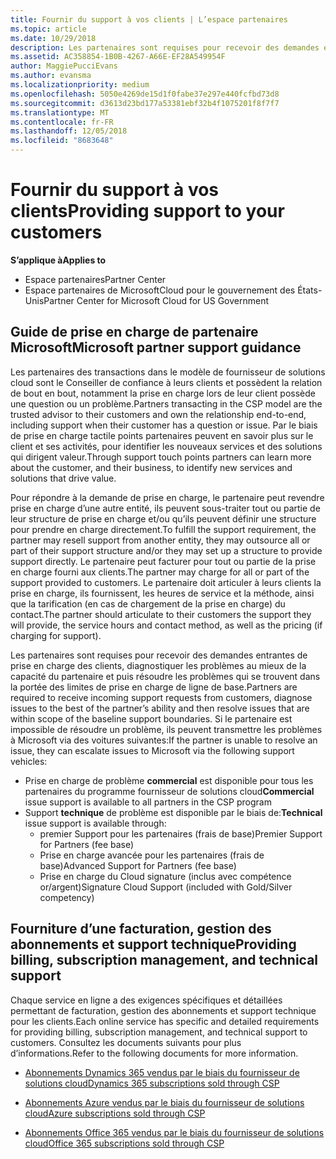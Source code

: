 ```yaml
---
title: Fournir du support à vos clients | L’espace partenaires
ms.topic: article
ms.date: 10/29/2018
description: Les partenaires sont requises pour recevoir des demandes entrantes de prise en charge des clients, diagnostiquer les problèmes au mieux de la capacité du partenaire et puis résoudre les problèmes qui se trouvent dans la portée des limites de prise en charge de ligne de base.
ms.assetid: AC358854-1B0B-4267-A66E-EF28A549954F
author: MaggiePucciEvans
ms.author: evansma
ms.localizationpriority: medium
ms.openlocfilehash: 5050e4269de15d1f0fabe37e297e440fcfbd73d8
ms.sourcegitcommit: d3613d23bd177a53381ebf32b4f1075201f8f7f7
ms.translationtype: MT
ms.contentlocale: fr-FR
ms.lasthandoff: 12/05/2018
ms.locfileid: "8683648"
---
```

# <a name="providing-support-to-your-customers"></a><span data-ttu-id="e8b35-103">Fournir du support à vos clients</span><span class="sxs-lookup"><span data-stu-id="e8b35-103">Providing support to your customers</span></span>

**<span data-ttu-id="e8b35-104">S’applique à</span><span class="sxs-lookup"><span data-stu-id="e8b35-104">Applies to</span></span>**

-  <span data-ttu-id="e8b35-105">Espace partenaires</span><span class="sxs-lookup"><span data-stu-id="e8b35-105">Partner Center</span></span>
-  <span data-ttu-id="e8b35-106">Espace partenaires de MicrosoftCloud pour le gouvernement des États-Unis</span><span class="sxs-lookup"><span data-stu-id="e8b35-106">Partner Center for Microsoft Cloud for US Government</span></span>


## <a name="microsoft-partner-support-guidance"></a><span data-ttu-id="e8b35-107">Guide de prise en charge de partenaire Microsoft</span><span class="sxs-lookup"><span data-stu-id="e8b35-107">Microsoft partner support guidance</span></span>

<span data-ttu-id="e8b35-108">Les partenaires des transactions dans le modèle de fournisseur de solutions cloud sont le Conseiller de confiance à leurs clients et possèdent la relation de bout en bout, notamment la prise en charge lors de leur client possède une question ou un problème.</span><span class="sxs-lookup"><span data-stu-id="e8b35-108">Partners transacting in the CSP model are the trusted advisor to their customers and own the relationship end-to-end, including support when their customer has a question or issue.</span></span> <span data-ttu-id="e8b35-109">Par le biais de prise en charge tactile points partenaires peuvent en savoir plus sur le client et ses activités, pour identifier les nouveaux services et des solutions qui dirigent valeur.</span><span class="sxs-lookup"><span data-stu-id="e8b35-109">Through support touch points partners can learn more about the customer, and their business, to identify new services and solutions that drive value.</span></span>

<span data-ttu-id="e8b35-110">Pour répondre à la demande de prise en charge, le partenaire peut revendre prise en charge d’une autre entité, ils peuvent sous-traiter tout ou partie de leur structure de prise en charge et/ou qu’ils peuvent définir une structure pour prendre en charge directement.</span><span class="sxs-lookup"><span data-stu-id="e8b35-110">To fulfill the support requirement, the partner may resell support from another entity, they may outsource all or part of their support structure and/or they may set up a structure to provide support directly.</span></span>  <span data-ttu-id="e8b35-111">Le partenaire peut facturer pour tout ou partie de la prise en charge fourni aux clients.</span><span class="sxs-lookup"><span data-stu-id="e8b35-111">The partner may charge for all or part of the support provided to customers.</span></span> <span data-ttu-id="e8b35-112">Le partenaire doit articuler à leurs clients la prise en charge, ils fournissent, les heures de service et la méthode, ainsi que la tarification (en cas de chargement de la prise en charge) du contact.</span><span class="sxs-lookup"><span data-stu-id="e8b35-112">The partner should articulate to their customers the support they will provide, the service hours and contact method, as well as the pricing (if charging for support).</span></span> 

<span data-ttu-id="e8b35-113">Les partenaires sont requises pour recevoir des demandes entrantes de prise en charge des clients, diagnostiquer les problèmes au mieux de la capacité du partenaire et puis résoudre les problèmes qui se trouvent dans la portée des limites de prise en charge de ligne de base.</span><span class="sxs-lookup"><span data-stu-id="e8b35-113">Partners are required to receive incoming support requests from customers, diagnose issues to the best of the partner’s ability and then resolve issues that are within scope of the baseline support boundaries.</span></span> <span data-ttu-id="e8b35-114">Si le partenaire est impossible de résoudre un problème, ils peuvent transmettre les problèmes à Microsoft via des voitures suivantes:</span><span class="sxs-lookup"><span data-stu-id="e8b35-114">If the partner is unable to resolve an issue, they can escalate issues to Microsoft via the following support vehicles:</span></span>

- <span data-ttu-id="e8b35-115">Prise en charge de problème **commercial** est disponible pour tous les partenaires du programme fournisseur de solutions cloud</span><span class="sxs-lookup"><span data-stu-id="e8b35-115">**Commercial** issue support is available to all partners in the CSP program</span></span>
-   <span data-ttu-id="e8b35-116">Support **technique** de problème est disponible par le biais de:</span><span class="sxs-lookup"><span data-stu-id="e8b35-116">**Technical** issue support is available through:</span></span>
    -   <span data-ttu-id="e8b35-117">premier Support pour les partenaires (frais de base)</span><span class="sxs-lookup"><span data-stu-id="e8b35-117">Premier Support for Partners (fee base)</span></span>
    -   <span data-ttu-id="e8b35-118">Prise en charge avancée pour les partenaires (frais de base)</span><span class="sxs-lookup"><span data-stu-id="e8b35-118">Advanced Support for Partners (fee base)</span></span>
    -   <span data-ttu-id="e8b35-119">Prise en charge du Cloud signature (inclus avec compétence or/argent)</span><span class="sxs-lookup"><span data-stu-id="e8b35-119">Signature Cloud Support (included with Gold/Silver competency)</span></span>

## <a name="providing-billing-subscription-management-and-technical-support"></a><span data-ttu-id="e8b35-120">Fourniture d’une facturation, gestion des abonnements et support technique</span><span class="sxs-lookup"><span data-stu-id="e8b35-120">Providing billing, subscription management, and technical support</span></span> 

<span data-ttu-id="e8b35-121">Chaque service en ligne a des exigences spécifiques et détaillées permettant de facturation, gestion des abonnements et support technique pour les clients.</span><span class="sxs-lookup"><span data-stu-id="e8b35-121">Each online service has specific and detailed requirements for providing billing, subscription management, and technical support to customers.</span></span> <span data-ttu-id="e8b35-122">Consultez les documents suivants pour plus d’informations.</span><span class="sxs-lookup"><span data-stu-id="e8b35-122">Refer to the following documents for more information.</span></span>

-   [<span data-ttu-id="e8b35-123">Abonnements Dynamics 365 vendus par le biais du fournisseur de solutions cloud</span><span class="sxs-lookup"><span data-stu-id="e8b35-123">Dynamics 365 subscriptions sold through CSP</span></span>](https://www.microsoftpartnercommunity.com/t5/CSP/Microsoft-Partner-Support-Guidance/m-p/5262#M30)

-   [<span data-ttu-id="e8b35-124">Abonnements Azure vendus par le biais du fournisseur de solutions cloud</span><span class="sxs-lookup"><span data-stu-id="e8b35-124">Azure subscriptions sold through CSP</span></span>](https://www.microsoftpartnercommunity.com/t5/CSP/Microsoft-Partner-Support-Guidance/m-p/5263#M31)

-   [<span data-ttu-id="e8b35-125">Abonnements Office 365 vendus par le biais du fournisseur de solutions cloud</span><span class="sxs-lookup"><span data-stu-id="e8b35-125">Office 365 subscriptions sold through CSP</span></span>](https://www.microsoftpartnercommunity.com/t5/CSP/Microsoft-Partner-Support-Guidance/m-p/5264#M32)



 

 



